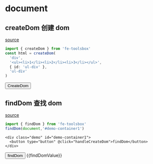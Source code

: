 <script setup>
import {ref} from 'vue'
import { createDom,findDom } from 'fe-toolsbox'
const findDomValue = ref()
const handleCreateDom = ()=>{
  const html = createDom(
    'div',
    '<ul><li>1</li><li>2</li><li>3</li></ul>',
    { id: 'ul-div' },
    'ul-div'
  )
  findDom(document,'#demo-container').appendChild(html)
}
const handleCreateDom1 = ()=>{
  findDomValue.value = findDom(document,'#demo-container1')
}
</script>

# document

## createDom 创建 dom

[source](https://github.com/chenym1992/toolsbox/blob/main/src/dom/index.ts#L73)

```ts
import { createDom } from 'fe-toolsbox'
const html = createDom(
  'div',
  '<ul><li>1</li><li>2</li><li>3</li></ul>',
  { id: 'ul-div' },
  'ul-div'
)
```

<div class="demo" id="demo-container">
  <button type="button" @click="handleCreateDom">CreateDom</button>
</div>

## findDom 查找 dom

[source](https://github.com/chenym1992/toolsbox/blob/main/src/dom/index.ts#L97)

```ts
import { findDom } from 'fe-toolsbox'
findDom(document,'#demo-container1')
```
```vue-html
<div class="demo" id="demo-container1">
  <button type="button" @click="handleCreateDom">findDom</button>
</div>
```

<div class="demo" id="demo-container1">
  <button type="button" @click="handleCreateDom1">findDom</button>
  {{findDomValue}}
</div>
